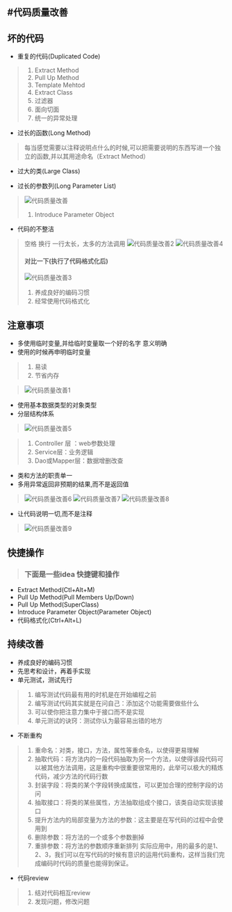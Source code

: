 #代码质量改善
---

## 坏的代码

* 重复的代码(Duplicated Code)
> 1. Extract Method
> 2. Pull Up Method
> 3. Template Mehtod
> 4. Extract Class
> 5. 过滤器
> 6. 面向切面
> 7. 统一的异常处理

* 过长的函数(Long Method)
> 每当感觉需要以注释说明点什么的时候,可以把需要说明的东西写进一个独立的函数,并以其用途命名（Extract Method）

* 过大的类(Large Class)
> 
* 过长的参数列(Long Parameter List)
>![代码质量改善](code_quality_improve_images/代码质量改善.png)
> 1. Introduce Parameter Object

* 代码的不整洁
>  空格  换行 一行太长，太多的方法调用
> ![代码质量改善2](code_quality_improve_images/代码质量改善2.png)
> ![代码质量改善4](code_quality_improve_images/代码质量改善4.png)
> #### 对比一下(执行了代码格式化后)
> ![代码质量改善3](code_quality_improve_images/代码质量改善3.png)
> 
> 1. 养成良好的编码习惯
> 2. 经常使用代码格式化

## 注意事项

* 多使用临时变量,并给临时变量取一个好的名字 意义明确
* 使用的时候再申明临时变量

> 1. 易读
> 2. 节省内存

> ![代码质量改善1](code_quality_improve_images/代码质量改善1.png)

* 使用基本数据类型的对象类型
* 分层结构体系
>  ![代码质量改善5](code_quality_improve_images/代码质量改善5.png)

>  1. Controller 层 ：web参数处理
>  2. Service层：业务逻辑
>  3. Dao或Mapper层：数据增删改查

* 类和方法的职责单一
* 多用异常返回非预期的结果,而不是返回值
> ![代码质量改善6](code_quality_improve_images/代码质量改善6.png)
> ![代码质量改善7](code_quality_improve_images/代码质量改善7.png)
> ![代码质量改善8](code_quality_improve_images/代码质量改善8.png)

* 让代码说明一切,而不是注释
> ![代码质量改善9](code_quality_improve_images/代码质量改善9.png)

## 快捷操作
> ### 下面是一些idea 快捷键和操作
* Extract Method(Ctl+Alt+M)
* Pull Up Method(Pull Members Up/Down)
* Pull Up Method(SuperClass)
* Introduce Parameter Object(Parameter Object)
* 代码格式化(Ctrl+Alt+L)


## 持续改善
* 养成良好的编码习惯
* 先思考和设计，再着手实现
* 单元测试，测试先行

> 1. 编写测试代码最有用的时机是在开始编程之前
> 2. 编写测试代码其实就是在问自己：添加这个功能需要做些什么
> 3. 可以使你把注意力集中于接口而不是实现
> 4. 单元测试的诀窍：测试你认为最容易出错的地方

* 不断重构

> 1. 重命名：对类，接口，方法，属性等重命名，以使得更易理解
> 2. 抽取代码：将方法内的一段代码抽取为另一个方法，以使得该段代码可以被其他方法调用，这是重构中很重要很常用的，此举可以极大的精炼代码，减少方法的代码行数
> 3. 封装字段：将类的某个字段转换成属性，可以更加合理的控制字段的访问
> 4. 抽取接口：将类的某些属性，方法抽取组成个接口，该类自动实现该接口
> 5. 提升方法内的局部变量为方法的参数：这主要是在写代码的过程中会使用到
> 6. 删除参数：将方法的一个或多个参数删掉
> 7. 重排参数：将方法的参数顺序重新排列
实际应用中，用的最多的是1、2、3，我们可以在写代码的时候有意识的运用代码重构，这样当我们完成编码时代码的质量也能得到保证。

* 代码review

> 1. 结对代码相互review
> 2. 发现问题，修改问题
